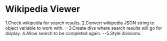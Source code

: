 # Wikipedia Viewer

1.Check wikipedia for search results.
2.Convert wikipedia JSON string to object variable to work with.
--3.Create divs where search results will go for display.
4.Allow search to be completed again.
--5.Style divisions.